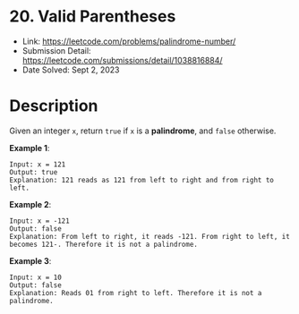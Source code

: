 # 20. Valid Parentheses

- Link: https://leetcode.com/problems/palindrome-number/
- Submission Detail: https://leetcode.com/submissions/detail/1038816884/
- Date Solved: Sept 2, 2023

# Description

Given an integer `x`, return `true` if `x` is a **palindrome**, and `false` otherwise.

**Example 1**:

```
Input: x = 121
Output: true
Explanation: 121 reads as 121 from left to right and from right to left.
```

**Example 2**:

```
Input: x = -121
Output: false
Explanation: From left to right, it reads -121. From right to left, it becomes 121-. Therefore it is not a palindrome.
```

**Example 3**:

```
Input: x = 10
Output: false
Explanation: Reads 01 from right to left. Therefore it is not a palindrome.
```
